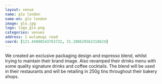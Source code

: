 ```yaml
---
layout: venue
name: glo london
name-en: glo london
image: glo.jpg
logo: logo_glo.png
categories: venues
address: 1 wulumuqi road
coord: [121.44800543763732,	31.208629562318624]
---
```


We created an exclusive packaging design and espresso blend, whilst trying to maintain their brand image. Also revamped their drinks menu with some quality signature drinks and coffee cocktails. The blend will be used in their restaurants and will be retailing in 250g tins throughout their bakery shops. 